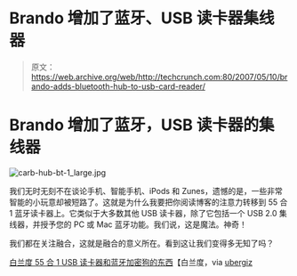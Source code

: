 # Brando 增加了蓝牙、USB 读卡器集线器

> 原文：<https://web.archive.org/web/http://techcrunch.com:80/2007/05/10/brando-adds-bluetooth-hub-to-usb-card-reader/>

# Brando 增加了蓝牙，USB 读卡器的集线器

![carb-hub-bt-1_large.jpg](img/894d8131ccf1183901f5ba6996d76d02.png)

我们无时无刻不在谈论手机、智能手机、iPods 和 Zunes，遗憾的是，一些非常智能的小玩意却被短路了。这就是为什么我要把你阅读博客的注意力转移到 55 合 1 蓝牙读卡器上。它类似于大多数其他 USB 读卡器，除了它包括一个 USB 2.0 集线器，并授予您的 PC 或 Mac 蓝牙功能。我们说，这是魔法。神奇！

我们都在关注融合，这就是融合的意义所在。看到这让我们变得多无知了吗？

[白兰度 55 合 1 USB 读卡器和蓝牙加密狗的东西](https://web.archive.org/web/20210225064121/http://usb.brando.com.hk/)【白兰度，via [ubergiz](https://web.archive.org/web/20210225064121/http://www.ubergizmo.com/15/archives/2007/05/55in1_card_reader_with_bluetooth.html)